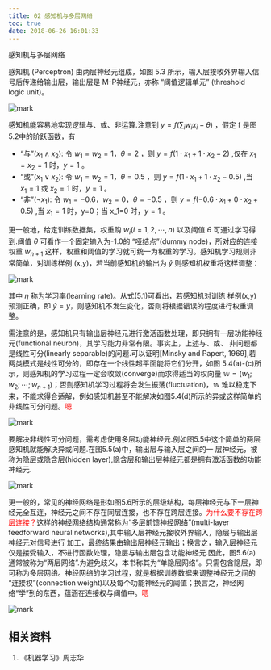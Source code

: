 ```yaml
---
title: 02 感知机与多层网络
toc: true
date: 2018-06-26 16:01:33
---
```





感知机与多层网络


感知机 (Perceptron) 由两层神经元组成，如图 5.3 所示，输入层接收外界输入信号后传递给输出层，输出层是 M-P神经元，亦称 “阈值逻辑单元” (threshold logic unit)。

![mark](http://pacdb2bfr.bkt.clouddn.com/blog/image/180626/HH2jbcD06F.png?imageslim)


感知机能容易地实现逻辑与、或、非运算.注意到 $y=f(\sum_i w_ix_i-\theta)$ ，假定 f 是图5.2中的阶跃函数，有

- “与”($x_1\wedge x_2$): 令 $w_1=w_2=1$，$\theta=2$ ，则 $y=f(1\cdot x_1+1\cdot x_2 -2)$ ,仅在 $x_1=x_2=1$ 时，$y=1$ 。
- “或”($x_1\vee x_2$): 令 $w_1=w_2=1$，$\theta=0.5$ ，则 $y=f(1\cdot x_1+1\cdot x_2 -0.5)$ ,当 $x_1=1$ 或 $x_2=1$ 时，$y=1$ 。
- “非”($\neg x_1$): 令 $w_1=-0.6$，$w_2=0$，$\theta=-0.5$ ，则 $y=f(-0.6\cdot x_1+0\cdot x_2 +0.5)$ ,当 $x_1=1$ 时，y=0；当 x_1=0 时，$y=1$ 。



更一般地，给定训练数据集，权重购 $w_i(i=1,2,\cdots ,n)$ 以及阈值 $\theta$  可通过学习得到.阈值 $\theta$ 可看作一个固定输入为-1.0的 “哑结点”(dummy node)，所对应的连接权重 $w_{n+1}$ 这样，权重和阈值的学习就可统一为权重的学习。感知机学习规则非常简单，对训练样例 (x,y)，若当前感知机的输出为 $\hat{y}$ 则感知机权重将这样调整：

![mark](http://pacdb2bfr.bkt.clouddn.com/blog/image/180626/fBBA41Fe96.png?imageslim)


其中 $\eta$ 称为学习率(learning rate)。从式(5.1)可看出，若感知机对训练 样例(x,y)预测正确，即 $\hat{y}=y$，则感知机不发生变化，否则将根据错误的程度进行权重调整。

需注意的是，感知机只有输出层神经元进行激活函数处理，即只拥有一层功能神经元(functional neuron)，其学习能力非常有限。事实上，上述与、或、 非问题都是线性可分(linearly separable)的问题.可以证明[Minsky and Papert, 1969],若两类模式是线性可分的，即存在一个线性超平面能将它们分开，如图 5.4(a)-(c)所示，则感知机的学习过程一定会收敛(converge)而求得适当的权向量 $\mathbb{w} = (w_1;w_2;\cdots;w_{n+1})$；否则感知机学习过程将会发生振荡(fluctuation)，$\mathbb{w}$ 难以稳定下来，不能求得合适解，例如感知机甚至不能解决如图5.4(d)所示的异或这样简单的非线性可分问题。<span style="color:red;">嗯</span>

![mark](http://pacdb2bfr.bkt.clouddn.com/blog/image/180626/EdKdbB6djE.png?imageslim)



要解决非线性可分问题，需考虑使用多层功能神经元.例如图5.5中这个简单的两层感知机就能解决异或问题.在图5.5(a)中，输出层与输入层之间的一 层神经元，被称为隐层或隐含层(hidden layer),隐含层和输出层神经元都是拥有激活函数的功能神经元.

![mark](http://pacdb2bfr.bkt.clouddn.com/blog/image/180626/11b2382672.png?imageslim)

更一般的，常见的神经网络是形如图5.6所示的层级结构，每层神经元与下一层神经元全互连，神经元之间不存在同层连接，也不存在跨层连接。<span style="color:red;">为什么要不存在跨层连接？</span>这样的神经网络结构通常称为“多层前馈神经网络”(multi-layer feedforward neural networks),其中输入层神经元接收外界输入，隐层与输出层神经元对信号进行 加工，最终结果由输出层神经元输出；换言之，输入层神经元仅是接受输入，不进行函数处理，隐层与输出层包含功能神经元.因此，图5.6(a)通常被称为“两层网络”.为避免歧义，本书称其为“单隐层网络”。只需包含隐层，即可称为多层网络。神经网络的学习过程，就是根据训练数据来调整神经元之间的 “连接权”(connection weight)以及每个功能神经元的阈值；换言之，神经网络“学”到的东西，蕴涵在连接权与阈值中。<span style="color:red;">嗯</span>

![mark](http://pacdb2bfr.bkt.clouddn.com/blog/image/180626/4GG4c1ibLE.png?imageslim)





## 相关资料
1. 《机器学习》周志华
